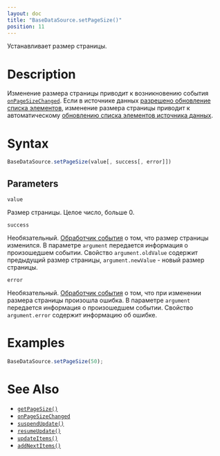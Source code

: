 ```yaml
---
layout: doc
title: "BaseDataSource.setPageSize()"
position: 11
---
```


Устанавливает размер страницы.

# Description

Изменение размера страницы приводит к возникновению события [`onPageSizeChanged`](../BaseDataSource.onPageSizeChanged/).
Если в источнике данных [разрешено обновление списка элементов](../BaseDataSource.resumeUpdate/),
изменение размера страницы приводит к автоматическому [обновлению списка элементов источника данных](../BaseDataSource.updateItems/).

# Syntax

```js
BaseDataSource.setPageSize(value[, success[, error]])
```

## Parameters

`value`

Размер страницы. Целое число, больше 0.

`success`

Необязательный. [Обработчик события](../../../KeyConcepts/Script/) о том, что размер страницы изменился.
В параметре `argument` передается информация о произошедшем событии. Свойство `argument.oldValue`
содержит предыдущий размер страницы, `argument.newValue` - новый размер страницы.

`error`

Необязательный. [Обработчик события](../../../KeyConcepts/Script/) о том, что при изменении размера
страницы произошла ошибка. В параметре `argument` передается информация о произошедшем событии.
Свойство `argument.error` содержит информацию об ошибке.

# Examples

```js
BaseDataSource.setPageSize(50);
```

# See Also

* [`getPageSize()`](../BaseDataSource.getPageSize/)
* [`onPageSizeChanged`](../BaseDataSource.onPageSizeChanged/)
* [`suspendUpdate()`](../BaseDataSource.suspendUpdate/)
* [`resumeUpdate()`](../BaseDataSource.resumeUpdate/)
* [`updateItems()`](../BaseDataSource.updateItems/)
* [`addNextItems()`](../BaseDataSource.addNextItems/)
